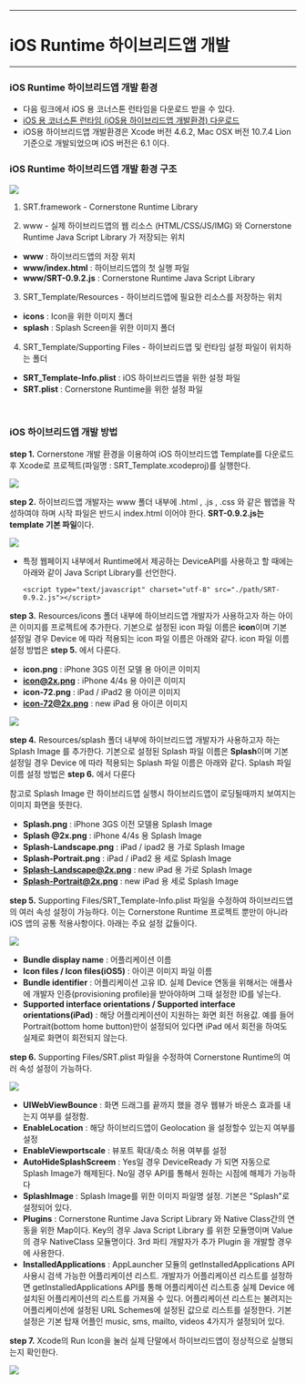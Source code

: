 <!--
layout: 'post'
section: 'Cornerstone Framework'
title: 'iOS Runtime 하이브리드앱 개발'
outline: 'iOS Runtime을 통하여 하이브리드앱을 개발하는 환경 및 절차를 설명한다.'
date: '2012-11-16'
tagstr: 'runtime'
order: '[6, 3]'
thumbnail: '6.3.00.iOS.png'
-->

-------------------

# iOS Runtime 하이브리드앱 개발 

-------------------

### iOS Runtime 하이브리드앱 개발 환경

 - 다음 링크에서 iOS 용 코너스톤 런타임을 다운로드 받을 수 있다.
 - [iOS 용 코너스톤 런타임 (iOS용 하이브리드앱 개발환경) 다운로드](http://cornerstone.sktelecom.com/download/cornerstone-runtime-iOS-0.9.2.zip) 
 - iOS용 하이브리드앱 개발환경은 Xcode 버전 4.6.2, Mac OSX 버전 10.7.4 Lion 기준으로 개발되었으며 iOS 버전은 6.1 이다.

### iOS Runtime 하이브리드앱 개발 환경 구조  

![](./images/srt_project.png)

1) SRT.framework - Cornerstone Runtime Library

2) www - 실제 하이브리드앱의 웹 리소스 (HTML/CSS/JS/IMG) 와 Cornerstone Runtime Java Script Library 가 저장되는 위치 

-	**www** : 하이브리드앱의 저장 위치 
-	**www/index.html** : 하이브리드앱의 첫 실행 파일
-	**www/SRT-0.9.2.js** : Cornerstone Runtime Java Script Library

3) SRT_Template/Resources - 하이브리드앱에 필요한 리소스를 저장하는 위치

-	**icons** : Icon을 위한 이미지 폴더
-	**splash** : Splash Screen을 위한 이미지 폴더


4) SRT_Template/Supporting Files - 하이브리드앱 및 런타임 설정 파일이 위치하는 폴더

-	**SRT_Template-Info.plist** : iOS 하이브리드앱을 위한 설정 파일
-	**SRT.plist** : Cornerstone Runtime을 위한 설정 파일

<br>

### iOS 하이브리드앱 개발 방법


**step 1.**  Cornerstone 개발 환경을 이용하여 iOS 하이브리드앱 Template를 다운로드 후 Xcode로 프로젝트(파일명 : SRT_Template.xcodeproj)를 실행한다. 

![](./images/openproject.jpg)

**step 2.**  하이브리드앱 개발자는 www 폴더 내부에 .html , .js , .css 와 같은 웹앱을 작성하여야 하며 시작 파일은 반드시 index.html 이어야 한다. **SRT-0.9.2.js는 template 기본 파일**이다. 

![](./images/index.jpg)

-	특정 웹페이지 내부에서 Runtime에서 제공하는 DeviceAPI를 사용하고 할 때에는 아래와 같이 Java Script Library를 선언한다.
 
	`<script type="text/javascript" charset="utf-8" src="./path/SRT-0.9.2.js"></script>`

**step 3.**  Resources/icons 폴더 내부에 하이브리드앱 개발자가 사용하고자 하는 아이콘 이미지를 프로젝트에 추가한다. 기본으로 설정된 icon 파일 이름은 **icon**이며 기본 설정일 경우 Device 에 따라 적용되는 icon 파일 이름은 아래와 같다. icon 파일 이름 설정 방법은 **step 5.** 에서 다룬다.

- **icon.png** : iPhone 3GS 이전 모델 용 아이콘 이미지
- **icon@2x.png** : iPhone 4/4s 용 아이콘 이미지
- **icon-72.png** : iPad / iPad2 용 아이콘 이미지
- **icon-72@2x.png** : new iPad 용 아이콘 이미지

![](./images/srt_resources.jpg)

**step 4.** Resources/splash 폴더 내부에 하이브리드앱 개발자가 사용하고자 하는 Splash Image 를 추가한다. 기본으로 설정된 Splash 파일 이름은 **Splash**이며 기본 설정일 경우 Device 에 따라 적용되는 Splash 파일 이름은 아래와 같다. Splash 파일 이름 설정 방법은 **step 6.** 에서 다룬다 

참고로 Splash Image 란 하이브리드앱 실행시 하이브리드앱이 로딩될때까지 보여지는 이미지 화면을 뜻한다.

- **Splash.png** : iPhone 3GS 이전 모델용 Splash Image
- **Splash @2x.png** : iPhone 4/4s 용 Splash Image
- **Splash-Landscape.png** : iPad / ipad2 용 가로 Splash Image
- **Splash-Portrait.png** : iPad / iPad2 용 세로 Splash Image
- **Splash-Landscape@2x.png** : new iPad 용 가로 Splash Image
- **Splash-Portrait@2x.png** : new iPad 용 세로 Splash Image

**step 5.** Supporting Files/SRT_Template-Info.plist 파일을 수정하여 하이브리드앱의 여러 속성 설정이 가능하다. 이는 Cornerstone Runtime 프로젝트 뿐만이 아니라 iOS 앱의 공통 적용사항이다. 아래는 주요 설정 값들이다.

![](./images/SRTTemplate_info.jpg)

- **Bundle display name** : 어플리케이션 이름
- **Icon files / Icon files(iOS5)** : 아이콘 이미지 파일 이름
- **Bundle identifier** : 어플리케이션 고유 ID. 실제 Device 연동을 위해서는 애플사에 개발자 인증(provisioning profile)을 받아야하며 그때 설정한 ID를 넣는다.
- **Supported interface orientations / Supported interface orientations(iPad)** : 해당 어플리케이션이 지원하는 화면 회전 허용값. 예를 들어 Portrait(bottom home button)만이 설정되어 있다면 iPad 에서 회전을 하여도 실제로 화면이 회전되지 않는다.



**step 6.** Supporting Files/SRT.plist 파일을 수정하여 Cornerstone Runtime의 여러 속성 설정이 가능하다. 

![](./images/SRT.jpg)

- **UIWebViewBounce** : 화면 드래그를 끝까지 했을 경우 웹뷰가 바운스 효과를 내는지 여부를 설정함.
- **EnableLocation** : 해당 하이브리드앱이 Geolocation 을 설정할수 있는지 여부를 설정
- **EnableViewportscale** : 뷰포트 확대/축소 허용 여부를 설정
- **AutoHideSplashScreem** : Yes일 경우 DeviceReady 가 되면 자동으로 Splash Image가 해제된다. No일 경우 API를 통해서 원하는 시점에 해제가 가능하다
- **SplashImage** : Splash Image를 위한 이미지 파일명 설정. 기본은 "Splash"로 설정되어 있다.
- **Plugins** : Cornerstone Runtime Java Script Library 와 Native Class간의 연동을 위한 Map이다.
Key의 경우 Java Script Library 를 위한 모듈명이며 Value의 경우 NativeClass 모듈명이다.
3rd 파티 개발자가 추가 Plugin 을 개발할 경우에 사용한다.
- **InstalledApplications** : AppLauncher 모듈의 getInstalledApplications API 사용시 검색 가능한 어플리케이션 리스트. 개발자가 어플리케이션 리스트를 설정하면 getInstalledApplications API를 통해 어플리케이션 리스트중 실제 Device 에 설치된 어플리케이션의 리스트를 가져올 수 있다. 어플리케이션 리스트는 불려지는 어플리케이션에 설정된 URL Schemes에 설정된 값으로 리스트를 설정한다. 기본 설정은 기본 탑재 어플인 music, sms, mailto, videos 4가지가 설정되어 있다. 



**step 7.** Xcode의 Run Icon을 눌러 실제 단말에서 하이브리드앱이 정상적으로 실행되는지 확인한다. 

![](./images/run.png)

